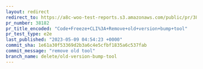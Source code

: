 ```yaml
---
layout: redirect
redirect_to: https://a8c-woo-test-reports.s3.amazonaws.com/public/pr/38182/e2e/index.html
pr_number: 38182
pr_title_encoded: "Code+Freeze+CLI%3A+Remove+old+version+bump+tool"
pr_test_type: e2e
last_published: "2023-05-09 04:54:23 +0000"
commit_sha: 1e61a30f53369d2b3a6c4e5cfbf1835a6c537fab
commit_message: "remove old tool"
branch_name: delete/old-version-bump-tool
---
```

